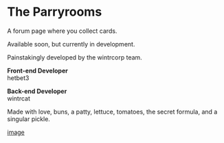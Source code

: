 # **The Parryrooms**
A forum page where you collect cards.

Available soon, but currently in development.

Painstakingly developed by the wintrcorp team.

**Front-end Developer**
<br>
hetbet3

**Back-end Developer**
<br>
wintrcat

Made with love, buns, a patty, lettuce, tomatoes, the secret formula, and a singular pickle.

[image](https://user-images.githubusercontent.com/114992138/227738366-53b06863-40dd-4b5b-ab29-2606dc925189.png)
